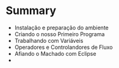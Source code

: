 # Summary

* Instalação e preparação do ambiente
* Criando o nosso Primeiro Programa
* Trabalhando com Variáveis
* Operadores e Controlandores de Fluxo
* Afiando o Machado com Eclipse
* 

